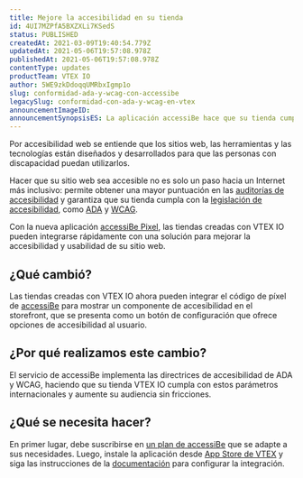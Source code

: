 ```yaml
---
title: Mejore la accesibilidad en su tienda
id: 4UI7MZPfA5BXZXLi7KSedS
status: PUBLISHED
createdAt: 2021-03-09T19:40:54.779Z
updatedAt: 2021-05-06T19:57:08.978Z
publishedAt: 2021-05-06T19:57:08.978Z
contentType: updates
productTeam: VTEX IO
author: 5WE9zkDdoqqUMRbxIgmp1o
slug: conformidad-ada-y-wcag-con-accessibe
legacySlug: conformidad-con-ada-y-wcag-en-vtex
announcementImageID: 
announcementSynopsisES: La aplicación accessiBe hace que su tienda cumpla con los estándares de accesibilidad web.
---
```


Por accesibilidad web se entiende que los sitios web, las herramientas y las tecnologías están diseñados y desarrollados para que las personas con discapacidad puedan utilizarlos. 

Hacer que su sitio web sea accesible no es solo un paso hacia un Internet más inclusivo: permite obtener una mayor puntuación en las [auditorías de accesibilidad](https://web.dev/lighthouse-accessibility/) y garantiza que su tienda cumpla con la [legislación de accesibilidad](https://accessibe.com/compliance), como [ADA](https://www.ada.gov/) y [WCAG](https://www.w3.org/WAI/standards-guidelines/wcag/). 

Con la nueva aplicación [accessiBe Pixel](https://apps.vtex.com/vtex-accessibe-pixel/p), las tiendas creadas con VTEX IO pueden integrarse rápidamente con una solución para mejorar la accesibilidad y usabilidad de su sitio web.

## ¿Qué cambió? 
Las tiendas creadas con VTEX IO ahora pueden integrar el código de píxel de [accessiBe](https://accessibe.com/) para mostrar un componente de accesibilidad en el storefront, que se presenta como un botón de configuración que ofrece opciones de accesibilidad al usuario. 

## ¿Por qué realizamos este cambio?
El servicio de accessiBe implementa las directrices de accesibilidad de ADA y WCAG, haciendo que su tienda VTEX IO cumpla con estos parámetros internacionales y aumente su audiencia sin fricciones.

 ## ¿Qué se necesita hacer?
En primer lugar, debe suscribirse en [un plan de accessiBe](https://accessibe.com/pricing) que se adapte a sus necesidades. Luego, instale la aplicación desde [App Store de VTEX](https://apps.vtex.com/vtex-accessibe-pixel/p)  y siga las instrucciones de la [documentación](https://developers.vtex.com/vtex-developer-docs/docs/vtex-accessibe) para configurar la integración.

